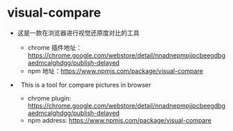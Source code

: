 # visual-compare

+   这是一款在浏览器进行视觉还原度对比的工具

    +   chrome 插件地址：https://chrome.google.com/webstore/detail/nnadnepmpjjpcbeegdbgaedmcalghdgg/publish-delayed
    +   npm 地址：https://www.npmjs.com/package/visual-compare
    
+   This is a tool for compare pictures in browser

    +   chrome plugin: https://chrome.google.com/webstore/detail/nnadnepmpjjpcbeegdbgaedmcalghdgg/publish-delayed
    +   npm address: https://www.npmjs.com/package/visual-compare
